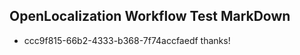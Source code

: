 ## OpenLocalization Workflow Test MarkDown
* ccc9f815-66b2-4333-b368-7f74accfaedf 
thanks!<!--HONumber=Feb16_HO4-->
